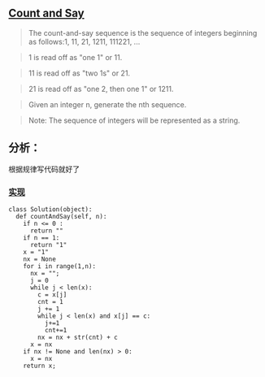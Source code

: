 ## [Count and Say](https://leetcode.com/problems/count-and-say/#/description)

>The count-and-say sequence is the sequence of integers beginning as follows:1, 11, 21, 1211, 111221, ...

>1 is read off as "one 1" or 11.

>11 is read off as "two 1s" or 21.

>21 is read off as "one 2, then one 1" or 1211.

>Given an integer n, generate the nth sequence.

>Note: The sequence of integers will be represented as a string.

## 分析：

根据规律写代码就好了

### [实现](../sourcecode/CountandSay.py)
```
class Solution(object):
  def countAndSay(self, n):
    if n <= 0 :
      return ""
    if n == 1:
      return "1"
    x = "1"
    nx = None
    for i in range(1,n):
      nx = "";
      j = 0
      while j < len(x):
        c = x[j]
        cnt = 1
        j += 1
        while j < len(x) and x[j] == c:
          j+=1
          cnt+=1
        nx = nx + str(cnt) + c
      x = nx
    if nx != None and len(nx) > 0:
      x = nx
    return x;
```

